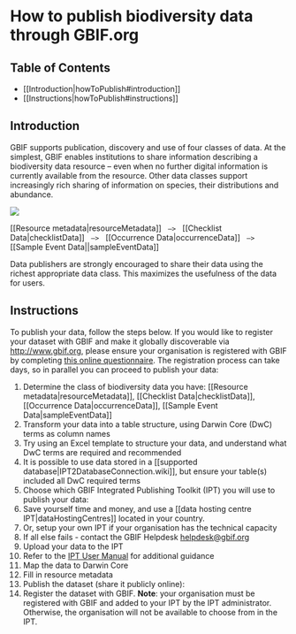 # How to publish biodiversity data through GBIF.org

## Table of Contents
+ [[Introduction|howToPublish#introduction]]
+ [[Instructions|howToPublish#instructions]]

## Introduction

GBIF supports publication, discovery and use of four classes of data. At the simplest, GBIF enables institutions to share information describing a biodiversity data resource – even when no further digital information is currently available from the resource. Other data classes support increasingly rich sharing of information on species, their distributions and abundance. 

<img src='https://github.com/gbif/ipt/wiki/gbif-ipt-docs/ipt2/4classes-no-text.png' />

[[Resource metadata|resourceMetadata]] &nbsp;&nbsp;``—>``&nbsp;&nbsp; [[Checklist Data|checklistData]] &nbsp;&nbsp;``—>``&nbsp;&nbsp; [[Occurrence Data|occurrenceData]] &nbsp;&nbsp;``—>``&nbsp;&nbsp; [[Sample Event Data||sampleEventData]]

Data publishers are strongly encouraged to share their data using the richest appropriate data class. This maximizes the usefulness of the data for users. 

## Instructions
To publish your data, follow the steps below. If you would like to register your dataset with GBIF and make it globally discoverable via http://www.gbif.org, please ensure your organisation is registered with GBIF by completing [this online questionnaire](http://www.gbif.org/publishing-data/how-to-publish#/intro). The registration process can take days, so in parallel you can proceed to publish your data: 

1. Determine the class of biodiversity data you have: [[Resource metadata|resourceMetadata]], [[Checklist Data|checklistData]], [[Occurrence Data|occurrenceData]], [[Sample Event Data|sampleEventData]]  
3. Transform your data into a table structure, using Darwin Core (DwC) terms as column names
  1. Try using an Excel template to structure your data, and understand what DwC terms are required and recommended
  2. It is possible to use data stored in a [[supported database|IPT2DatabaseConnection.wiki]], but ensure your table(s) included all DwC required terms 
4. Choose which GBIF Integrated Publishing Toolkit (IPT) you will use to publish your data:
  1. Save yourself time and money, and use a [[data hosting centre IPT|dataHostingCentres]] located in your country.
  2. Or, setup your own IPT if your organisation has the technical capacity
  3. If all else fails - contact the GBIF Helpdesk <helpdesk@gbif.org>
5. Upload your data to the IPT
  1. Refer to the [IPT User Manual](https://github.com/gbif/ipt/wiki/IPT2ManualNotes.wiki) for additional guidance
6. Map the data to Darwin Core
7. Fill in resource metadata
8. Publish the dataset (share it publicly online):
9. Register the dataset with GBIF. **Note**: your organisation must be registered with GBIF and added to your IPT by the IPT administrator. Otherwise, the organisation will not be available to choose from in the IPT. 

